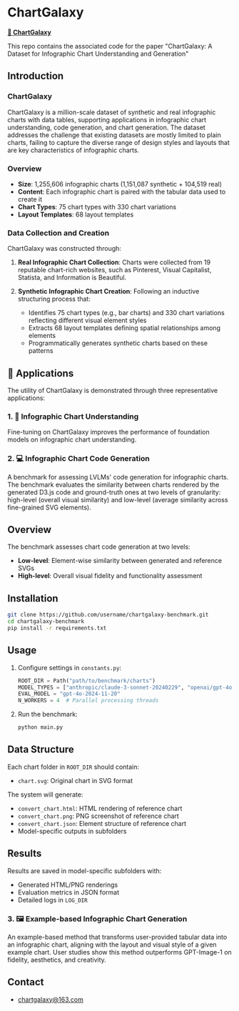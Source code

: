 # ChartGalaxy

[**🤗 ChartGalaxy**](https://huggingface.co/datasets/ChartGalaxy/ChartGalaxy)

This repo contains the associated code for the paper "ChartGalaxy: A Dataset for Infographic Chart Understanding and Generation"

<!-- ## 🔔 News -->

## Introduction

### ChartGalaxy

ChartGalaxy is a million-scale dataset of synthetic and real infographic charts with data tables, supporting applications in infographic chart understanding, code generation, and chart generation. The dataset addresses the challenge that existing datasets are mostly limited to plain charts, failing to capture the diverse range of design styles and layouts that are key characteristics of infographic charts.

### Overview

- **Size**: 1,255,606 infographic charts (1,151,087 synthetic + 104,519 real)
- **Content**: Each infographic chart is paired with the tabular data used to create it
- **Chart Types**: 75 chart types with 330 chart variations
- **Layout Templates**: 68 layout templates

### Data Collection and Creation

ChartGalaxy was constructed through:

1. **Real Infographic Chart Collection**: Charts were collected from 19 reputable chart-rich websites, such as Pinterest, Visual Capitalist, Statista, and Information is Beautiful.

2. **Synthetic Infographic Chart Creation**: Following an inductive structuring process that:
   - Identifies 75 chart types (e.g., bar charts) and 330 chart variations reflecting different visual element styles
   - Extracts 68 layout templates defining spatial relationships among elements
   - Programmatically generates synthetic charts based on these patterns

## 🎯 Applications

The utility of ChartGalaxy is demonstrated through three representative applications:

### 1. 🧠 Infographic Chart Understanding

Fine-tuning on ChartGalaxy improves the performance of foundation models on infographic chart understanding. 

### 2. 💻 Infographic Chart Code Generation

A benchmark for assessing LVLMs' code generation for infographic charts. The benchmark evaluates the similarity between charts rendered by the generated D3.js code and ground-truth ones at two levels of granularity: high-level (overall visual similarity) and low-level (average similarity across fine-grained SVG elements).

## Overview

The benchmark assesses chart code generation at two levels:
- **Low-level**: Element-wise similarity between generated and reference SVGs
- **High-level**: Overall visual fidelity and functionality assessment

## Installation

```bash
git clone https://github.com/username/chartgalaxy-benchmark.git
cd chartgalaxy-benchmark
pip install -r requirements.txt
```

## Usage

1. Configure settings in `constants.py`:
   ```python
   ROOT_DIR = Path("path/to/benchmark/charts")
   MODEL_TYPES = ["anthropic/claude-3-sonnet-20240229", "openai/gpt-4o-2024-05-13"]
   EVAL_MODEL = "gpt-4o-2024-11-20"
   N_WORKERS = 4  # Parallel processing threads
   ```

2. Run the benchmark:
   ```bash
   python main.py
   ```

## Data Structure

Each chart folder in `ROOT_DIR` should contain:
- `chart.svg`: Original chart in SVG format

The system will generate:
- `convert_chart.html`: HTML rendering of reference chart
- `convert_chart.png`: PNG screenshot of reference chart
- `convert_chart.json`: Element structure of reference chart
- Model-specific outputs in subfolders

## Results

Results are saved in model-specific subfolders with:
- Generated HTML/PNG renderings
- Evaluation metrics in JSON format
- Detailed logs in `LOG_DIR`

### 3. 🖼️ Example-based Infographic Chart Generation

An example-based method that transforms user-provided tabular data into an infographic chart, aligning with the layout and visual style of a given example chart. User studies show this method outperforms GPT-Image-1 on fidelity, aesthetics, and creativity.


## Contact
- chartgalaxy@163.com

